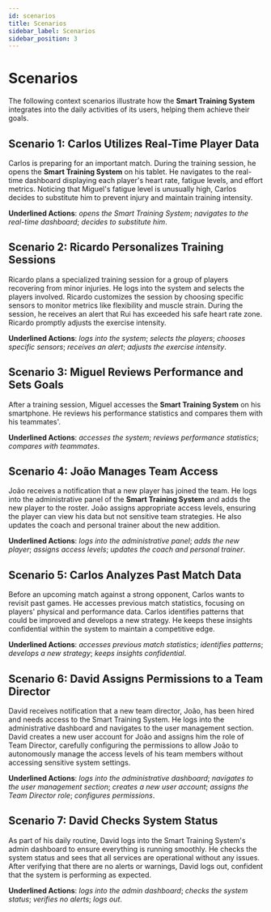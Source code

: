 ```yaml
---
id: scenarios
title: Scenarios
sidebar_label: Scenarios
sidebar_position: 3
---
```


# Scenarios

The following context scenarios illustrate how the **Smart Training System** integrates into the daily activities of its users, helping them achieve their goals.

## Scenario 1: Carlos Utilizes Real-Time Player Data

Carlos is preparing for an important match. During the training session, he opens the **Smart Training System** on his tablet. He navigates to the real-time dashboard displaying each player's heart rate, fatigue levels, and effort metrics. Noticing that Miguel's fatigue level is unusually high, Carlos decides to substitute him to prevent injury and maintain training intensity.

**Underlined Actions**: _opens the Smart Training System_; _navigates to the real-time dashboard_; _decides to substitute him_.

## Scenario 2: Ricardo Personalizes Training Sessions

Ricardo plans a specialized training session for a group of players recovering from minor injuries. He logs into the system and selects the players involved. Ricardo customizes the session by choosing specific sensors to monitor metrics like flexibility and muscle strain. During the session, he receives an alert that Rui has exceeded his safe heart rate zone. Ricardo promptly adjusts the exercise intensity.

**Underlined Actions**: _logs into the system_; _selects the players_; _chooses specific sensors_; _receives an alert_; _adjusts the exercise intensity_.

## Scenario 3: Miguel Reviews Performance and Sets Goals

After a training session, Miguel accesses the **Smart Training System** on his smartphone. He reviews his performance statistics and compares them with his teammates'.

**Underlined Actions**: _accesses the system_; _reviews performance statistics_; _compares with teammates_.

## Scenario 4: João Manages Team Access

João receives a notification that a new player has joined the team. He logs into the administrative panel of the **Smart Training System** and adds the new player to the roster. João assigns appropriate access levels, ensuring the player can view his data but not sensitive team strategies. He also updates the coach and personal trainer about the new addition.

**Underlined Actions**: _logs into the administrative panel_; _adds the new player_; _assigns access levels_; _updates the coach and personal trainer_.

## Scenario 5: Carlos Analyzes Past Match Data

Before an upcoming match against a strong opponent, Carlos wants to revisit past games. He accesses previous match statistics, focusing on players' physical and performance data. Carlos identifies patterns that could be improved and develops a new strategy. He keeps these insights confidential within the system to maintain a competitive edge.

**Underlined Actions**: _accesses previous match statistics_; _identifies patterns_; _develops a new strategy_; _keeps insights confidential_.

## Scenario 6: David Assigns Permissions to a Team Director

David receives notification that a new team director, João, has been hired and needs access to the Smart Training System. He logs into the administrative dashboard and navigates to the user management section. David creates a new user account for João and assigns him the role of Team Director, carefully configuring the permissions to allow João to autonomously manage the access levels of his team members without accessing sensitive system settings.

**Underlined Actions**: _logs into the administrative dashboard_; _navigates to the user management section_; _creates a new user account_; _assigns the Team Director role_; _configures permissions_.


## Scenario 7: David Checks System Status

As part of his daily routine, David logs into the Smart Training System's admin dashboard to ensure everything is running smoothly. He checks the system status and sees that all services are operational without any issues. After verifying that there are no alerts or warnings, David logs out, confident that the system is performing as expected.

**Underlined Actions**: _logs into the admin dashboard_; _checks the system status_; _verifies no alerts_; _logs out_.



